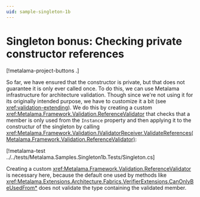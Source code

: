 ```yaml
---
uid: sample-singleton-1b
---
```


# Singleton bonus: Checking private constructor references

[!metalama-project-buttons .]

So far, we have ensured that the constructor is private, but that does not guarantee it is only ever called once. To do this, we can use Metalama infrastructure for architecture validation. Though since we're not using it for its originally intended purpose, we have to customize it a bit (see <xref:validation-extending>). We do this by creating a custom <xref:Metalama.Framework.Validation.ReferenceValidator> that checks that a member is only used from the `Instance` property and then applying it to the constructur of the singleton by calling <xref:Metalama.Framework.Validation.IValidatorReceiver.ValidateReferences(Metalama.Framework.Validation.ReferenceValidator)>:

[!metalama-test ../../tests/Metalama.Samples.Singleton1b.Tests/Singleton.cs]

Creating a custom <xref:Metalama.Framework.Validation.ReferenceValidator> is necessary here, because the default one used by methods like <xref:Metalama.Extensions.Architecture.Fabrics.VerifierExtensions.CanOnlyBeUsedFrom*> does not validate the type containing the validated member.